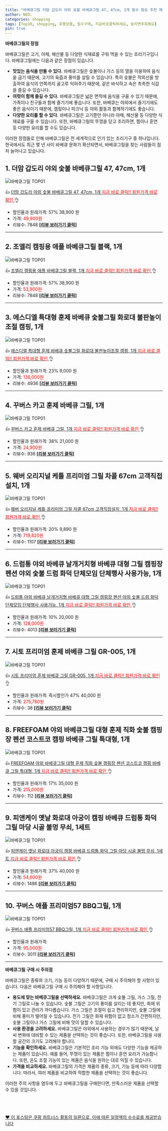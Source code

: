 ```yaml
---
title: "바베큐그릴 더맘 갑도리 야외 숯불 바베큐그릴 47, 47cm, 1개 필수 필요 추천 제품 비교 최저 가격 비교 장점 구매 후기 구매평"
author: NEO.
categories: shopping
tags: [Top10, shopping, 유행상품, 필수구매, 지금바로클릭하세요, 놓치면후회해요]
pin: true
---
```

**바베큐그릴의 장점**

바베큐그릴은 고기, 야채, 해산물 등 다양한 식재료를 구워 먹을 수 있는 조리기구입니다. 바베큐그릴에는 다음과 같은 장점이 있습니다.

* **맛있는 음식을 만들 수 있다.** 바베큐그릴은 숯불이나 가스 등의 열을 이용하여 음식을 굽기 때문에, 고기의 육즙과 풍미를 살릴 수 있습니다. 특히 숯불은 적외선을 방출하여 음식의 안쪽까지 골고루 익혀주기 때문에, 겉은 바삭하고 속은 촉촉한 식감을 즐길 수 있습니다.
* **여럿이 함께 즐길 수 있다.** 바베큐그릴은 넓은 면적에 음식을 구울 수 있기 때문에, 가족이나 친구들과 함께 즐기기에 좋습니다. 또한, 바베큐는 야외에서 즐기기에도 좋은 음식이기 때문에, 캠핑이나 피크닉 등 야외 활동과 함께하기에도 좋습니다.
* **다양한 요리를 할 수 있다.** 바베큐그릴은 고기뿐만 아니라 야채, 해산물 등 다양한 식재료를 구울 수 있습니다. 또한, 바베큐그릴의 뚜껑을 닫고 조리하면, 찜이나 훈연 등 다양한 요리를 할 수도 있습니다.

이러한 장점들로 인해 바베큐그릴은 전 세계적으로 인기 있는 조리기구 중 하나입니다. 한국에서도 최근 몇 년 사이 바베큐 문화가 확산되면서, 바베큐그릴을 찾는 사람들이 점차 늘어나고 있습니다.

   

## 1. 더맘 갑도리 야외 숯불 바베큐그릴 47, 47cm, 1개

![바베큐그릴 TOP01](https://thumbnail9.coupangcdn.com/thumbnails/remote/490x490ex/image/vendor_inventory/ad6b/a3308ffb5245cf362834e867118fb3eddf58f0e25a5b10e1785b74ffabd0.jpg)


👍 [더맘 갑도리 야외 숯불 바베큐그릴 47, 47cm, 1개 <font color=red> 지금 바로 클릭!! 회원가격 바로 확인 </font> ](https://link.coupang.com/re/AFFSDP?lptag=AF3617701&subid=GithubCoopas&pageKey=7394380019&traceid=V0-153&itemId=19124305831&vendorItemId=86195311884) 👌 


- 할인율과 원래가격: 57%  38,900   원
- 가격: <span style='color:red'>49,900원</span>
- 리뷰수: 7848  [**[리뷰 보러가기 클릭]**](https://link.coupang.com/re/AFFSDP?lptag=AF3617701&subid=GithubCoopas&pageKey=7394380019&traceid=V0-153&itemId=19124305831&vendorItemId=86195311884)

---


   

## 2. 조엘리 캠핑용 애플 바베큐그릴 블랙, 1개

![바베큐그릴 TOP01](https://thumbnail8.coupangcdn.com/thumbnails/remote/490x490ex/image/retail/images/2021/12/30/17/2/98cc29a5-8163-4390-a2b2-59a4202614f7.jpg)


👍 [조엘리 캠핑용 애플 바베큐그릴 블랙, 1개 <font color=red> 지금 바로 클릭!! 회원가격 바로 확인 </font> ](https://link.coupang.com/re/AFFSDP?lptag=AF3617701&subid=GithubCoopas&pageKey=6262330132&traceid=V0-153&itemId=12757914324&vendorItemId=80024150507) 👌 


- 할인율과 원래가격: 57%  38,900   원
- 가격: <span style='color:red'>53,900원</span>
- 리뷰수: 7848  [**[리뷰 보러가기 클릭]**](https://link.coupang.com/re/AFFSDP?lptag=AF3617701&subid=GithubCoopas&pageKey=6262330132&traceid=V0-153&itemId=12757914324&vendorItemId=80024150507)

---


   

## 3. 에스디엘 특대형 훈제 바베큐 숯불그릴 화로대 불판높이조절 캠핑, 1개

![바베큐그릴 TOP01](https://thumbnail6.coupangcdn.com/thumbnails/remote/490x490ex/image/vendor_inventory/2143/4d88b1390f082afdb40ac4513514a31eb6baa58a10d04c001867cf71839f.jpg)


👍 [에스디엘 특대형 훈제 바베큐 숯불그릴 화로대 불판높이조절 캠핑, 1개 <font color=red> 지금 바로 클릭!! 회원가격 바로 확인 </font> ](https://link.coupang.com/re/AFFSDP?lptag=AF3617701&subid=GithubCoopas&pageKey=1268157092&traceid=V0-153&itemId=2271896308&vendorItemId=4351581338) 👌 


- 할인율과 원래가격: 23%  9,000   원
- 가격: <span style='color:red'>136,000원</span>
- 리뷰수: 4936  [**[리뷰 보러가기 클릭]**](https://link.coupang.com/re/AFFSDP?lptag=AF3617701&subid=GithubCoopas&pageKey=1268157092&traceid=V0-153&itemId=2271896308&vendorItemId=4351581338)

---


   

## 4. 꾸버스 카고 훈제 바베큐 그릴, 1개

![바베큐그릴 TOP01](https://thumbnail6.coupangcdn.com/thumbnails/remote/490x490ex/image/retail/images/2022/10/28/16/0/4be35b36-1bcd-4136-a7eb-8150ea595a1e.jpg)


👍 [꾸버스 카고 훈제 바베큐 그릴, 1개 <font color=red> 지금 바로 클릭!! 회원가격 바로 확인 </font> ](https://link.coupang.com/re/AFFSDP?lptag=AF3617701&subid=GithubCoopas&pageKey=6875781652&traceid=V0-153&itemId=16462893850&vendorItemId=83652877210) 👌 


- 할인율과 원래가격: 38%  21,000   원
- 가격: <span style='color:red'>24,900원</span>
- 리뷰수: 936  [**[리뷰 보러가기 클릭]**](https://link.coupang.com/re/AFFSDP?lptag=AF3617701&subid=GithubCoopas&pageKey=6875781652&traceid=V0-153&itemId=16462893850&vendorItemId=83652877210)

---


   

## 5. 웨버 오리지널 케틀 프리미엄 그릴 차콜 67cm 고객직접설치, 1개

![바베큐그릴 TOP01](https://thumbnail6.coupangcdn.com/thumbnails/remote/490x490ex/image/retail/images/2023/07/19/17/1/72c8409d-85fe-4a91-a837-0a495fd32474.png)


👍 [웨버 오리지널 케틀 프리미엄 그릴 차콜 67cm 고객직접설치, 1개 <font color=red> 지금 바로 클릭!! 회원가격 바로 확인 </font> ](https://link.coupang.com/re/AFFSDP?lptag=AF3617701&subid=GithubCoopas&pageKey=1619161411&traceid=V0-153&itemId=19519346188&vendorItemId=86628007363) 👌 


- 할인율과 원래가격: 20%  9,890   원
- 가격: <span style='color:red'>719,820원</span>
- 리뷰수: 1107  [**[리뷰 보러가기 클릭]**](https://link.coupang.com/re/AFFSDP?lptag=AF3617701&subid=GithubCoopas&pageKey=1619161411&traceid=V0-153&itemId=19519346188&vendorItemId=86628007363)

---


   

## 6. 드럼통 야외 바베큐 날개거치형 바베큐 대형 그릴 캠핑장 펜션 야외 숯불 드럼 화덕 단체모임 단체행사 사용가능, 1개

![바베큐그릴 TOP01](https://thumbnail7.coupangcdn.com/thumbnails/remote/490x490ex/image/vendor_inventory/c02e/24c10a51849bc0af1b724e6d5e709e1b017e7282b04e2ef4486bd9e94c14.jpg)


👍 [드럼통 야외 바베큐 날개거치형 바베큐 대형 그릴 캠핑장 펜션 야외 숯불 드럼 화덕 단체모임 단체행사 사용가능, 1개 <font color=red> 지금 바로 클릭!! 회원가격 바로 확인 </font> ](https://link.coupang.com/re/AFFSDP?lptag=AF3617701&subid=GithubCoopas&pageKey=7127307924&traceid=V0-153&itemId=17859928963&vendorItemId=85023213983) 👌 


- 할인율과 원래가격: 10%  20,000   원
- 가격: <span style='color:red'>128,000원</span>
- 리뷰수: 4013  [**[리뷰 보러가기 클릭]**](https://link.coupang.com/re/AFFSDP?lptag=AF3617701&subid=GithubCoopas&pageKey=7127307924&traceid=V0-153&itemId=17859928963&vendorItemId=85023213983)

---


   

## 7. 시토 프리미엄 훈제 바베큐 그릴 GR-005, 1개

![바베큐그릴 TOP01](https://thumbnail6.coupangcdn.com/thumbnails/remote/490x490ex/image/rs_quotation_api/7kbbsfid/90903893736b48268c8fea963f59c09a.jpg)


👍 [시토 프리미엄 훈제 바베큐 그릴 GR-005, 1개 <font color=red> 지금 바로 클릭!! 회원가격 바로 확인 </font> ](https://link.coupang.com/re/AFFSDP?lptag=AF3617701&subid=GithubCoopas&pageKey=6925333664&traceid=V0-153&itemId=16738284140&vendorItemId=86063981142) 👌 


- 할인율과 원래가격: 즉시할인가 47%  40,000   원
- 가격: <span style='color:red'>275,780원</span>
- 리뷰수: 38  [**[리뷰 보러가기 클릭]**](https://link.coupang.com/re/AFFSDP?lptag=AF3617701&subid=GithubCoopas&pageKey=6925333664&traceid=V0-153&itemId=16738284140&vendorItemId=86063981142)

---


   

## 8. FREEFOAM 야외 바베큐그릴 대형 훈제 직화 숯불 캠핑장 펜션 코스트코 캠핑 바베큐 그릴 특대형, 1개

![바베큐그릴 TOP01](https://thumbnail8.coupangcdn.com/thumbnails/remote/490x490ex/image/vendor_inventory/d78a/33a9233cc122614a8f0fe60ccfc92dc58a327c36538e730c4a10f6471959.jpg)


👍 [FREEFOAM 야외 바베큐그릴 대형 훈제 직화 숯불 캠핑장 펜션 코스트코 캠핑 바베큐 그릴 특대형, 1개 <font color=red> 지금 바로 클릭!! 회원가격 바로 확인 </font> ](https://link.coupang.com/re/AFFSDP?lptag=AF3617701&subid=GithubCoopas&pageKey=7147324698&traceid=V0-153&itemId=17961467387&vendorItemId=85771550345) 👌 


- 할인율과 원래가격: 17%  35,000   원
- 가격: <span style='color:red'>215,000원</span>
- 리뷰수: 112  [**[리뷰 보러가기 클릭]**](https://link.coupang.com/re/AFFSDP?lptag=AF3617701&subid=GithubCoopas&pageKey=7147324698&traceid=V0-153&itemId=17961467387&vendorItemId=85771550345)

---


   

## 9. 피앤케이 옛날 화로대 아궁이 캠핑 바베큐 드럼통 화덕 그릴 마당 시골 불멍 무쇠, 1세트

![바베큐그릴 TOP01](https://thumbnail7.coupangcdn.com/thumbnails/remote/490x490ex/image/vendor_inventory/78c4/95c7fc64fe6d10244c1022ccb96772c6a137430cea49c144610e15076c89.png)


👍 [피앤케이 옛날 화로대 아궁이 캠핑 바베큐 드럼통 화덕 그릴 마당 시골 불멍 무쇠, 1세트 <font color=red> 지금 바로 클릭!! 회원가격 바로 확인 </font> ](https://link.coupang.com/re/AFFSDP?lptag=AF3617701&subid=GithubCoopas&pageKey=7297172966&traceid=V0-153&itemId=18664460361&vendorItemId=84496446814) 👌 


- 할인율과 원래가격: 37%  40,000   원
- 가격: <span style='color:red'>54,600원</span>
- 리뷰수: 1486  [**[리뷰 보러가기 클릭]**](https://link.coupang.com/re/AFFSDP?lptag=AF3617701&subid=GithubCoopas&pageKey=7297172966&traceid=V0-153&itemId=18664460361&vendorItemId=84496446814)

---


   

## 10. 꾸버스 애플 프리미엄57 BBQ그릴, 1개

![바베큐그릴 TOP01](https://thumbnail9.coupangcdn.com/thumbnails/remote/490x490ex/image/vendor_inventory/41c3/fc7399d90ef4d180de8655f4717a705808d29c2f698a17eda40e7e13fa17.jpg)


👍 [꾸버스 애플 프리미엄57 BBQ그릴, 1개 <font color=red> 지금 바로 클릭!! 회원가격 바로 확인 </font> ](https://link.coupang.com/re/AFFSDP?lptag=AF3617701&subid=GithubCoopas&pageKey=94793896&traceid=V0-153&itemId=293150261&vendorItemId=4140029057) 👌 


- 할인율과 원래가격: 
- 가격: <span style='color:red'>95,000원</span>
- 리뷰수: 3011  [**[리뷰 보러가기 클릭]**](https://link.coupang.com/re/AFFSDP?lptag=AF3617701&subid=GithubCoopas&pageKey=94793896&traceid=V0-153&itemId=293150261&vendorItemId=4140029057)

---
**바베큐그릴 구매 시 주의점**

바베큐그릴은 종류와 크기, 기능 등이 다양하기 때문에, 구매 시 주의해야 할 사항이 있습니다. 다음은 바베큐그릴 구매 시 주의해야 할 사항입니다.

* **용도에 맞는 바베큐그릴을 선택하세요.** 바베큐그릴은 크게 숯불 그릴, 가스 그릴, 전기 그릴로 나눌 수 있습니다. 숯불 그릴은 고기의 풍미를 살리는 데 좋지만, 화재 위험이 있고 관리가 까다롭습니다. 가스 그릴은 조절이 쉽고 편리하지만, 숯불 그릴에 비해 풍미가 떨어질 수 있습니다. 전기 그릴은 화재 위험이 없고 청소가 간편하지만, 숯불 그릴이나 가스 그릴에 비해 맛이 덜할 수 있습니다.
* **사용 환경을 고려하세요.** 바베큐그릴은 야외에서 사용하는 경우가 많기 때문에, 날씨 변화에 대비할 수 있는 제품을 선택하는 것이 좋습니다. 또한, 바베큐그릴을 사용할 공간의 크기도 고려해야 합니다.
* **기능을 확인하세요.** 바베큐그릴은 기본적인 조리 기능 외에도 다양한 기능을 제공하는 제품이 있습니다. 예를 들어, 뚜껑이 있는 제품은 찜이나 훈연 요리가 가능합니다. 또한, 온도 조절 기능이 있는 제품은 음식을 원하는 대로 익힐 수 있습니다.
* **가격을 비교하세요.** 바베큐그릴의 가격은 제품의 종류, 크기, 기능 등에 따라 다양합니다. 따라서, 여러 제품을 비교하여 적합한 제품을 선택하는 것이 좋습니다.

이러한 주의 사항을 염두에 두고 바베큐그릴을 구매한다면, 만족스러운 제품을 선택할 수 있을 것입니다.<br><br><br><br><br> [ ❤  이 포스팅은 쿠팡 파트너스 활동의 일환으로, 이에 따른 일정액의 수수료를 제공받습니다](https://link.coupang.com/a/bcEFyh)